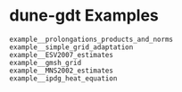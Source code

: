 # dune-gdt Examples

```{toctree}
example__prolongations_products_and_norms
example__simple_grid_adaptation
example__ESV2007_estimates
example__gmsh_grid
example__MNS2002_estimates
example__ipdg_heat_equation
```
